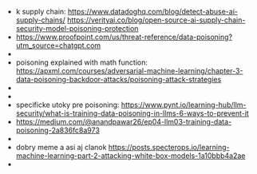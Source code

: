 - k supply chain: https://www.datadoghq.com/blog/detect-abuse-ai-supply-chains/
  https://verityai.co/blog/open-source-ai-supply-chain-security-model-poisoning-protection
- https://www.proofpoint.com/us/threat-reference/data-poisoning?utm_source=chatgpt.com
-
- poisoning explained with math function: https://apxml.com/courses/adversarial-machine-learning/chapter-3-data-poisoning-backdoor-attacks/poisoning-attack-strategies
-
-
- specificke utoky pre poisoning: https://www.pynt.io/learning-hub/llm-security/what-is-training-data-poisoning-in-llms-6-ways-to-prevent-it
- https://medium.com/@anandpawar26/ep04-llm03-training-data-poisoning-2a836fc8a973
-
- dobry meme a asi aj clanok 
  https://posts.specterops.io/learning-machine-learning-part-2-attacking-white-box-models-1a10bbb4a2ae
-